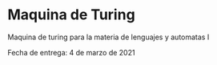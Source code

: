 # Maquina de Turing

Maquina de turing para la materia de lenguajes y automatas I

Fecha de entrega: 4 de marzo de 2021
